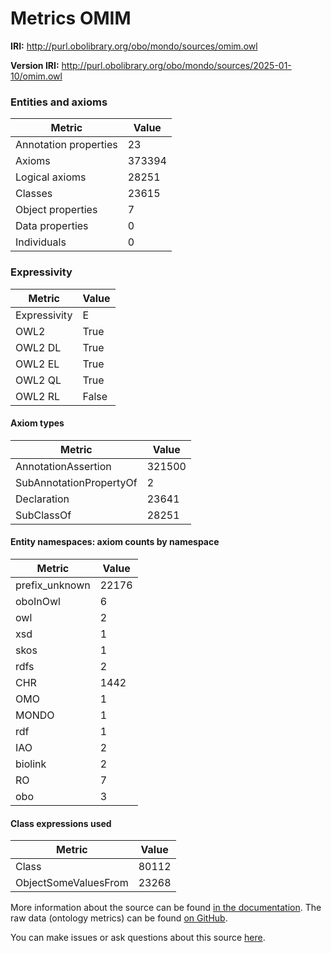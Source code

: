# Metrics OMIM

**IRI:** http://purl.obolibrary.org/obo/mondo/sources/omim.owl

**Version IRI:** http://purl.obolibrary.org/obo/mondo/sources/2025-01-10/omim.owl

### Entities and axioms

| Metric | Value |
| ------ | ----- |
| Annotation properties | 23 |
| Axioms | 373394 |
| Logical axioms | 28251 |
| Classes | 23615 |
| Object properties | 7 |
| Data properties | 0 |
| Individuals | 0 |


### Expressivity

| Metric | Value |
| ------ | ----- |
| Expressivity | E |
| OWL2 | True |
| OWL2 DL | True |
| OWL2 EL | True |
| OWL2 QL | True |
| OWL2 RL | False |

#### Axiom types

| Metric | Value |
| ------ | ----- |
| AnnotationAssertion | 321500 |
| SubAnnotationPropertyOf | 2 |
| Declaration | 23641 |
| SubClassOf | 28251 |


#### Entity namespaces: axiom counts by namespace

| Metric | Value |
| ------ | ----- |
| prefix_unknown | 22176 |
| oboInOwl | 6 |
| owl | 2 |
| xsd | 1 |
| skos | 1 |
| rdfs | 2 |
| CHR | 1442 |
| OMO | 1 |
| MONDO | 1 |
| rdf | 1 |
| IAO | 2 |
| biolink | 2 |
| RO | 7 |
| obo | 3 |


#### Class expressions used

| Metric | Value |
| ------ | ----- |
| Class | 80112 |
| ObjectSomeValuesFrom | 23268 |


More information about the source can be found [in the documentation](../sources.md). The raw data (ontology metrics) can be found [on GitHub](https://github.com/monarch-initiative/mondo-ingest/tree/main/src/ontology/metadata).

You can make issues or ask questions about this source [here](https://github.com/monarch-initiative/mondo-ingest/issues).

